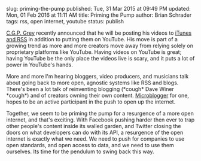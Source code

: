 slug: priming-the-pump
published: Tue, 31 Mar 2015 at 09:49 PM
updated: Mon, 01 Feb 2016 at 11:11 AM
title: Priming the Pump
author: Brian Schrader
tags: rss, open internet, youtube
status: publish

[C.G.P. Grey][1] recently announced that he will be posting his videos to [iTunes and RSS][2] in addition to putting them on YouTube. His move is part of a growing trend as more and more creators move away from relying solely on proprietary platforms like YouTube. Having videos on YouTube is great; having YouTube be the only place the videos live is scary, and it puts a lot of power in YouTube's hands.

[1]: http://cgpgrey.com/
[2]: https://www.youtube.com/watch?v=d-ezHpAqJmI

More and more I'm hearing bloggers, video producers, and musicians talk about going back to more open, agnostic systems like RSS and blogs. There's been a lot talk of reinventing blogging (\*cough\* Dave Winer \*cough\*) and of creators owning their own content. [Microblogger][3] for one, hopes to be an active participant in the push to open up the internet. 

[3]: http://brianschrader.com/archive/the-open-microblog-standard/

Together, we seem to be priming the pump for a resurgence of a more open internet, and that's exciting. With Facebook pushing harder then ever to trap other people's content inside its walled garden, and Twitter closing the doors on what developers can do with its API, a resurgence of the open internet is exactly what we need. We need to push for companies to use open standards, and open access to data, and we need to use them ourselves. Its time for the pendulum to swing back this way.